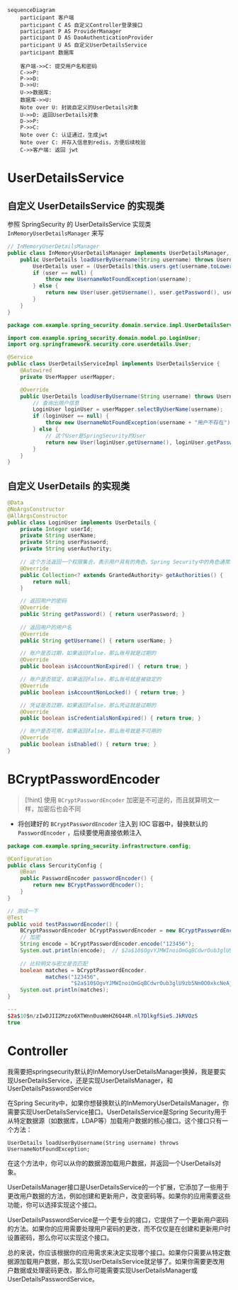 
```mermaid
sequenceDiagram
    participant 客户端
    participant C AS 自定义Controller登录接口
    participant P AS ProviderManager
    participant D AS DaoAuthenticationProvider
    participant U AS 自定义UserDetailsService
    participant 数据库

	客户端->>C: 提交用户名和密码
	C->>P: 
	P->>D: 
	D->>U: 
	U->>数据库: 
	数据库->>U: 
	Note over U: 封装自定义的UserDetails对象
	U->>D: 返回UserDetails对象
	D->>P: 
    P->>C: 
    Note over C: 认证通过，生成jwt
    Note over C: 并存入信息到redis，方便后续校验
    C->>客户端: 返回 jwt
```

# UserDetailsService
## 自定义 UserDetailsService 的实现类
参照 SpringSecurity 的 UserDetailsService 实现类 `InMemoryUserDetailsManager` 来写

```java
// InMemoryUserDetailsManager
public class InMemoryUserDetailsManager implements UserDetailsManager, UserDetailsPasswordService {
    public UserDetails loadUserByUsername(String username) throws UsernameNotFoundException {
        UserDetails user = (UserDetails)this.users.get(username.toLowerCase());
        if (user == null) {
            throw new UsernameNotFoundException(username);
        } else {
            return new User(user.getUsername(), user.getPassword(), user.isEnabled(), user.isAccountNonExpired(), user.isCredentialsNonExpired(), user.isAccountNonLocked(), user.getAuthorities());
        }
    }
}
```

```java
package com.example.spring_security.domain.service.impl.UserDetailsServiceImpl;

import com.example.spring_security.domain.model.po.LoginUser;  
import org.springframework.security.core.userdetails.User;

@Service
public class UserDetailsServiceImpl implements UserDetailsService {
    @Autowired
    private UserMapper userMapper;

    @Override
    public UserDetails loadUserByUsername(String username) throws UsernameNotFoundException {
        // 查询出用户信息
        LoginUser loginUser = userMapper.selectByUserName(username);
        if (loginUser == null) {
            throw new UsernameNotFoundException(username + "用户不存在");
        } else {
	        // 这个User是SpringSecurity的User
            return new User(loginUser.getUsername(), loginUser.getPassword(), loginUser.isEnabled(), loginUser.isAccountNonExpired(), loginUser.isCredentialsNonExpired(), loginUser.isAccountNonLocked(), loginUser.getAuthorities());
        }
    }
}
```

## 自定义 UserDetails 的实现类
```java
@Data  
@NoArgsConstructor  
@AllArgsConstructor
public class LoginUser implements UserDetails {
	private Integer userId;  
	private String userName;  
	private String userPassword;  
	private String userAuthority;
	
    // 这个方法返回一个权限集合，表示用户具有的角色。Spring Security中的角色通常以ROLE_开头
    @Override
    public Collection<? extends GrantedAuthority> getAuthorities() {
        return null;
    }

    // 返回用户的密码
	@Override  
	public String getPassword() { return userPassword; }  
	
	// 返回用户的用户名  
	@Override  
	public String getUsername() { return userName; }

	// 账户是否过期，如果返回false，那么账号就是过期的
    @Override
    public boolean isAccountNonExpired() { return true; }

    // 账户是否锁定，如果返回false，那么账号就是被锁定的
    @Override
    public boolean isAccountNonLocked() { return true; }

    // 凭证是否过期，如果返回false，那么凭证就是过期的
    @Override
    public boolean isCredentialsNonExpired() { return true; }

    // 账户是否可用，如果返回false，那么账号就是不可用的
    @Override
    public boolean isEnabled() { return true; }
}
```

# BCryptPasswordEncoder
>[!hint] 使用 `BCryptPasswordEncoder` 加密是不可逆的，而且就算明文一样，加密后也会不同

- 将创建好的 `BCryptPasswordEncoder` 注入到 IOC 容器中，替换默认的 `PasswordEncoder` ，后续要使用直接依赖注入
```java
package com.example.spring_security.infrastructure.config;   

@Configuration  
public class SercurityConfig {  
    @Bean  
    public PasswordEncoder passwordEncoder() {  
        return new BCryptPasswordEncoder();  
    }  
}
```

```java
// 测试一下
@Test  
public void testPasswordEncoder() {  
    BCryptPasswordEncoder bCryptPasswordEncoder = new BCryptPasswordEncoder();  
    // 加密
    String encode = bCryptPasswordEncoder.encode("123456");  
    System.out.println(encode);  // $2a$10$OgvYJMWInoiOmGqBCdwrOub3glU9zb5Nm0O0xkcNeAjgMUsSELE5e  
    
    // 比较明文与密文是否匹配  
    boolean matches = bCryptPasswordEncoder.  
            matches("123456",  
                    "$2a$10$OgvYJMWInoiOmGqBCdwrOub3glU9zb5Nm0O0xkcNeAjgMUsSELE5e");  
    System.out.println(matches);  
}

---
$2a$10$n/zIwDJII2Mzzo6XTWnn0uuWmHZ6Q44R.nl7DlkgfSieS.JkRVOzS
true
```

# Controller


我需要把springsecurity默认的InMemoryUserDetailsManager换掉，我是要实现UserDetailsService，还是实现UserDetailsManager，和UserDetailsPasswordService

在Spring Security中，如果你想替换默认的InMemoryUserDetailsManager，你需要实现UserDetailsService接口。UserDetailsService是Spring Security用于从特定数据源（如数据库，LDAP等）加载用户数据的核心接口。这个接口只有一个方法：

```plaintext
UserDetails loadUserByUsername(String username) throws UsernameNotFoundException;
```

在这个方法中，你可以从你的数据源加载用户数据，并返回一个UserDetails对象。

UserDetailsManager接口是UserDetailsService的一个扩展，它添加了一些用于更改用户数据的方法，例如创建和更新用户，改变密码等。如果你的应用需要这些功能，你可以选择实现这个接口。

UserDetailsPasswordService是一个更专业的接口，它提供了一个更新用户密码的方法。如果你的应用需要处理用户密码的更改，而不仅仅是在创建和更新用户时设置密码，那么你可以实现这个接口。

  

总的来说，你应该根据你的应用需求来决定实现哪个接口。如果你只需要从特定数据源加载用户数据，那么实现UserDetailsService就足够了。如果你需要更改用户数据或处理密码更改，那么你可能需要实现UserDetailsManager或UserDetailsPasswordService。